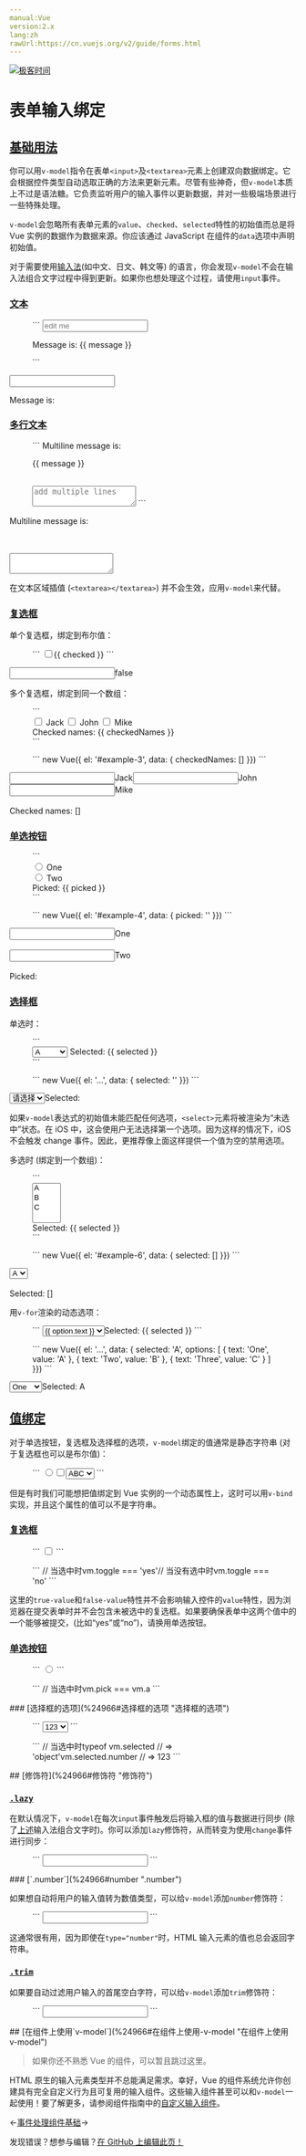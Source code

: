```yaml
---
manual:Vue
version:2.x
lang:zh
rawUrl:https://cn.vuejs.org/v2/guide/forms.html
---
```


[![极客时间](%24789.gif "")](%24797     "")

# 表单输入绑定

## [基础用法](%24966#基础用法 "基础用法")<a name="基础用法"></a>


你可以用`v-model`指令在表单`<input>`及`<textarea>`元素上创建双向数据绑定。它会根据控件类型自动选取正确的方法来更新元素。尽管有些神奇，但`v-model`本质上不过是语法糖。它负责监听用户的输入事件以更新数据，并对一些极端场景进行一些特殊处理。



`v-model`会忽略所有表单元素的`value`、`checked`、`selected`特性的初始值而总是将 Vue 实例的数据作为数据来源。你应该通过 JavaScript 在组件的`data`选项中声明初始值。



对于需要使用[输入法](%25211     "")(如中文、日文、韩文等) 的语言，你会发现`v-model`不会在输入法组合文字过程中得到更新。如果你也想处理这个过程，请使用`input`事件。


### [文本](%24966#文本 "文本")<a name="文本"></a>
<figure>```
<input v-model="message" placeholder="edit me"><p>Message is: {{ message }}</p>
``` 

</figure><input></input>

Message is:



### [多行文本](%24966#多行文本 "多行文本")<a name="多行文本"></a>
<figure>```
<span>Multiline message is:</span><p style="white-space: pre-line;">{{ message }}</p><br><textarea v-model="message" placeholder="add multiple lines"></textarea>
``` 

</figure>Multiline message is:



<br></br><textarea></textarea>


在文本区域插值 (`<textarea></textarea>`) 并不会生效，应用`v-model`来代替。


### [复选框](%24966#复选框 "复选框")<a name="复选框"></a>


单个复选框，绑定到布尔值：

<figure>```
<input type="checkbox" id="checkbox" v-model="checked"><label for="checkbox">{{ checked }}</label>
``` 

</figure><input></input><label>false</label>


多个复选框，绑定到同一个数组：

<figure>```
<div id='example-3'>  <input type="checkbox" id="jack" value="Jack" v-model="checkedNames">  <label for="jack">Jack</label>  <input type="checkbox" id="john" value="John" v-model="checkedNames">  <label for="john">John</label>  <input type="checkbox" id="mike" value="Mike" v-model="checkedNames">  <label for="mike">Mike</label>  <br>  <span>Checked names: {{ checkedNames }}</span></div>
``` 

</figure><figure>```
new Vue({  el: '#example-3',  data: {    checkedNames: []  }})
``` 

</figure><input></input><label>Jack</label><input></input><label>John</label><input></input><label>Mike</label><br></br>Checked names: []

### [单选按钮](%24966#单选按钮 "单选按钮")<a name="单选按钮"></a>
<figure>```
<div id="example-4">  <input type="radio" id="one" value="One" v-model="picked">  <label for="one">One</label>  <br>  <input type="radio" id="two" value="Two" v-model="picked">  <label for="two">Two</label>  <br>  <span>Picked: {{ picked }}</span></div>
``` 

</figure><figure>```
new Vue({  el: '#example-4',  data: {    picked: ''  }})
``` 

</figure><input></input><label>One</label><br></br><input></input><label>Two</label><br></br>Picked:

### [选择框](%24966#选择框 "选择框")<a name="选择框"></a>


单选时：

<figure>```
<div id="example-5">  <select v-model="selected">    <option disabled value="">请选择</option>    <option>A</option>    <option>B</option>    <option>C</option>  </select>  <span>Selected: {{ selected }}</span></div>
``` 

</figure><figure>```
new Vue({  el: '...',  data: {    selected: ''  }})
``` 

</figure><select><option>请选择</option><option>A</option><option>B</option><option>C</option></select>Selected:


如果`v-model`表达式的初始值未能匹配任何选项，`<select>`元素将被渲染为“未选中”状态。在 iOS 中，这会使用户无法选择第一个选项。因为这样的情况下，iOS 不会触发 change 事件。因此，更推荐像上面这样提供一个值为空的禁用选项。



多选时 (绑定到一个数组)：

<figure>```
<div id="example-6">  <select v-model="selected" multiple style="width: 50px;">    <option>A</option>    <option>B</option>    <option>C</option>  </select>  <br>  <span>Selected: {{ selected }}</span></div>
``` 

</figure><figure>```
new Vue({  el: '#example-6',  data: {    selected: []  }})
``` 

</figure><select><option>A</option><option>B</option><option>C</option></select><br></br>Selected: []


用`v-for`渲染的动态选项：

<figure>```
<select v-model="selected">  <option v-for="option in options" v-bind:value="option.value">    {{ option.text }}  </option></select><span>Selected: {{ selected }}</span>
``` 

</figure><figure>```
new Vue({  el: '...',  data: {    selected: 'A',    options: [      { text: 'One', value: 'A' },      { text: 'Two', value: 'B' },      { text: 'Three', value: 'C' }    ]  }})
``` 

</figure><select><option>One</option><option>Two</option><option>Three</option></select>Selected: A

## [值绑定](%24966#值绑定 "值绑定")<a name="值绑定"></a>


对于单选按钮，复选框及选择框的选项，`v-model`绑定的值通常是静态字符串 (对于复选框也可以是布尔值)：

<figure>```
<!-- 当选中时，`picked` 为字符串 "a" --><input type="radio" v-model="picked" value="a"><!-- `toggle` 为 true 或 false --><input type="checkbox" v-model="toggle"><!-- 当选中第一个选项时，`selected` 为字符串 "abc" --><select v-model="selected">  <option value="abc">ABC</option></select>
``` 

</figure>

但是有时我们可能想把值绑定到 Vue 实例的一个动态属性上，这时可以用`v-bind`实现，并且这个属性的值可以不是字符串。


### [复选框](%24966#复选框-1 "复选框")<a name="复选框-1"></a>
<figure>```
<input  type="checkbox"  v-model="toggle"  true-value="yes"  false-value="no">
``` 

</figure><figure>```
// 当选中时vm.toggle === 'yes'// 当没有选中时vm.toggle === 'no'
``` 

</figure>

这里的`true-value`和`false-value`特性并不会影响输入控件的`value`特性，因为浏览器在提交表单时并不会包含未被选中的复选框。如果要确保表单中这两个值中的一个能够被提交，(比如“yes”或“no”)，请换用单选按钮。


### [单选按钮](%24966#单选按钮-1 "单选按钮")<a name="单选按钮-1"></a>
<figure>```
<input type="radio" v-model="pick" v-bind:value="a">
``` 

</figure><figure>```
// 当选中时vm.pick === vm.a
``` 

</figure>
### [选择框的选项](%24966#选择框的选项 "选择框的选项")<a name="选择框的选项"></a>
<figure>```
<select v-model="selected">    <!-- 内联对象字面量 -->  <option v-bind:value="{ number: 123 }">123</option></select>
``` 

</figure><figure>```
// 当选中时typeof vm.selected // => 'object'vm.selected.number // => 123
``` 

</figure>
## [修饰符](%24966#修饰符 "修饰符")<a name="修饰符"></a>

### [`.lazy`](%24966#lazy ".lazy")<a name="lazy"></a>


在默认情况下，`v-model`在每次`input`事件触发后将输入框的值与数据进行同步 (除了[上述](%25223     "")输入法组合文字时)。你可以添加`lazy`修饰符，从而转变为使用`change`事件进行同步：

<figure>```
<!-- 在“change”时而非“input”时更新 --><input v-model.lazy="msg" >
``` 

</figure>
### [`.number`](%24966#number ".number")<a name="number"></a>


如果想自动将用户的输入值转为数值类型，可以给`v-model`添加`number`修饰符：

<figure>```
<input v-model.number="age" type="number">
``` 

</figure>

这通常很有用，因为即使在`type="number"`时，HTML 输入元素的值也总会返回字符串。


### [`.trim`](%24966#trim ".trim")<a name="trim"></a>


如果要自动过滤用户输入的首尾空白字符，可以给`v-model`添加`trim`修饰符：

<figure>```
<input v-model.trim="msg">
``` 

</figure>
## [在组件上使用`v-model`](%24966#在组件上使用-v-model "在组件上使用 v-model")<a name="在组件上使用-v-model"></a>
<blockquote>

如果你还不熟悉 Vue 的组件，可以暂且跳过这里。

</blockquote>

HTML 原生的输入元素类型并不总能满足需求。幸好，Vue 的组件系统允许你创建具有完全自定义行为且可复用的输入组件。这些输入组件甚至可以和`v-model`一起使用！要了解更多，请参阅组件指南中的[自定义输入组件](%24818#在组件上使用-v-model "")。

←[事件处理](%25227     "")[组件基础](%24818     "")→

发现错误？想参与编辑？[在 GitHub 上编辑此页！](%25228     "")

